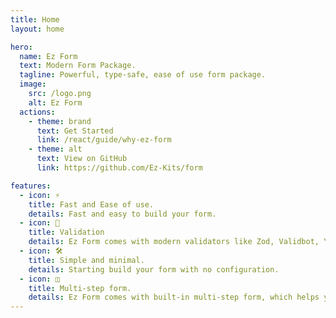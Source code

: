 ```yaml
---
title: Home
layout: home

hero:
  name: Ez Form
  text: Modern Form Package.
  tagline: Powerful, type-safe, ease of use form package.
  image:
    src: /logo.png
    alt: Ez Form
  actions:
    - theme: brand
      text: Get Started
      link: /react/guide/why-ez-form
    - theme: alt
      text: View on GitHub
      link: https://github.com/Ez-Kits/form

features:
  - icon: ⚡️
    title: Fast and Ease of use.
    details: Fast and easy to build your form.
  - icon: 🖖
    title: Validation
    details: Ez Form comes with modern validators like Zod, Validbot, Yup, Async validator.
  - icon: 🛠️
    title: Simple and minimal.
    details: Starting build your form with no configuration.
  - icon: ◫
    title: Multi-step form.
    details: Ez Form comes with built-in multi-step form, which helps you to build complex form.
---
```


<script setup>
import { VPTeamMembers,VPTeamPageSection } from 'vitepress/theme'

const members = [
  {
    avatar: 'https://www.github.com/niku98.png',
    name: 'Niku',
    title: 'Creator',
    links: [
      { icon: 'github', link: 'https://github.com/niku98' },
    ]
  },
]
</script>
<style scoped>
 :deep(.VPTeamPageSection) {
  margin-top: 3rem
 }
 
 :deep(.VPTeamMembers.medium.count-1) .container {
  margin: 0 auto !important;
 }
</style>

<VPTeamPageSection>
    <template #title>Author</template>
    <template #members>
      <VPTeamMembers :members="members" />
    </template>
  </VPTeamPageSection>
